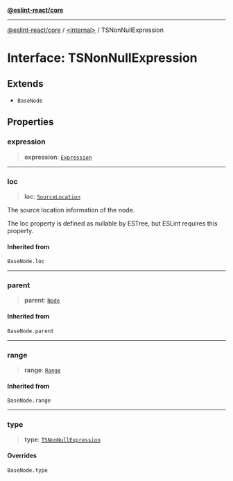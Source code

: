 [**@eslint-react/core**](../../README.md)

***

[@eslint-react/core](../../README.md) / [\<internal\>](../README.md) / TSNonNullExpression

# Interface: TSNonNullExpression

## Extends

- `BaseNode`

## Properties

### expression

> **expression**: [`Expression`](../type-aliases/Expression.md)

***

### loc

> **loc**: [`SourceLocation`](SourceLocation.md)

The source location information of the node.

The loc property is defined as nullable by ESTree, but ESLint requires this property.

#### Inherited from

`BaseNode.loc`

***

### parent

> **parent**: [`Node`](../type-aliases/Node.md)

#### Inherited from

`BaseNode.parent`

***

### range

> **range**: [`Range`](../type-aliases/Range.md)

#### Inherited from

`BaseNode.range`

***

### type

> **type**: [`TSNonNullExpression`](../README.md#tsnonnullexpression)

#### Overrides

`BaseNode.type`
